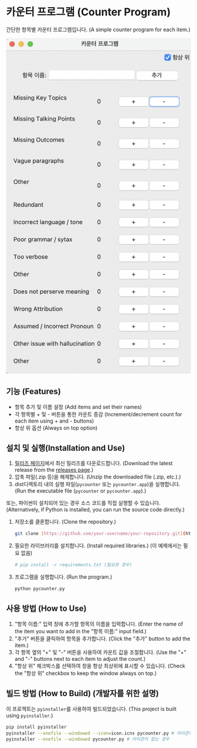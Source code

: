 # 카운터 프로그램 (Counter Program)

간단한 항목별 카운터 프로그램입니다. (A simple counter program for each item.)

![프로그램 실행 화면 스크린샷 또는 GIF](screenshot.png)

## 기능 (Features)

- 항목 추가 및 이름 설정 (Add items and set their names)
- 각 항목별 + 및 - 버튼을 통한 카운트 증감 (Increment/decrement count for each item using + and - buttons)
- 항상 위 옵션 (Always on top option)

## 설치 및 실행(Installation and Use)

1.  [릴리즈 페이지](https://github.com/saramjh/pycounter.git)에서 최신 릴리즈를 다운로드합니다. (Download the latest release from the [releases page](https://github.com/saramjh/pycounter.git).)
2.  압축 파일(.zip 등)을 해제합니다. (Unzip the downloaded file (.zip, etc.).)
3.  dist디렉토리 내의 실행 파일(`pycounter` 또는 `pycounter.app`)을 실행합니다. (Run the executable file (`pycounter` or `pycounter.app`).)

또는, 파이썬이 설치되어 있는 경우 소스 코드를 직접 실행할 수 있습니다. (Alternatively, if Python is installed, you can run the source code directly.)

1.  저장소를 클론합니다. (Clone the repository.)
    ```bash
    git clone [https://github.com/your-username/your-repository.git](https://github.com/saramjh/pycounter.git)
    ```
2.  필요한 라이브러리를 설치합니다. (Install required libraries.) (이 예제에서는 필요 없음)
    ```bash
    # pip install -r requirements.txt (필요한 경우)
    ```
3.  프로그램을 실행합니다. (Run the program.)
    ```bash
    python pycounter.py
    ```

## 사용 방법 (How to Use)

1.  "항목 이름:" 입력 창에 추가할 항목의 이름을 입력합니다. (Enter the name of the item you want to add in the "항목 이름:" input field.)
2.  "추가" 버튼을 클릭하여 항목을 추가합니다. (Click the "추가" button to add the item.)
3.  각 항목 옆의 "+" 및 "-" 버튼을 사용하여 카운트 값을 조절합니다. (Use the "+" and "-" buttons next to each item to adjust the count.)
4.  "항상 위" 체크박스를 선택하여 창을 항상 최상위에 표시할 수 있습니다. (Check the "항상 위" checkbox to keep the window always on top.)

## 빌드 방법 (How to Build) (개발자를 위한 설명)

이 프로젝트는 `pyinstaller`를 사용하여 빌드되었습니다. (This project is built using `pyinstaller`.)

```bash
pip install pyinstaller
pyinstaller --onefile --windowed --icon=icon.icns pycounter.py # 아이콘이 있는 경우
pyinstaller --onefile --windowed pycounter.py # 아이콘이 없는 경우
```
